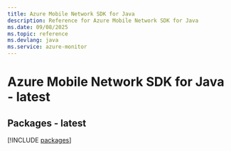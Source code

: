 ```yaml
---
title: Azure Mobile Network SDK for Java
description: Reference for Azure Mobile Network SDK for Java
ms.date: 09/08/2025
ms.topic: reference
ms.devlang: java
ms.service: azure-monitor
---
```

# Azure Mobile Network SDK for Java - latest
## Packages - latest
[!INCLUDE [packages](mobile-network-index.md)]